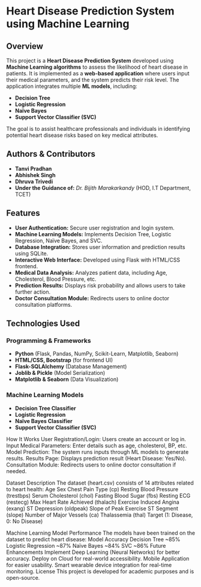 # Heart Disease Prediction System using Machine Learning

## Overview
This project is a **Heart Disease Prediction System** developed using **Machine Learning algorithms** to assess the likelihood of heart disease in patients. It is implemented as a **web-based application** where users input their medical parameters, and the system predicts their risk level. The application integrates multiple **ML models**, including:
- **Decision Tree**
- **Logistic Regression**
- **Naïve Bayes**
- **Support Vector Classifier (SVC)**

The goal is to assist healthcare professionals and individuals in identifying potential heart disease risks based on key medical attributes.

## Authors & Contributors
- **Tanvi Pradhan**
- **Abhishek Singh**
- **Dhruva Trivedi**
- **Under the Guidance of:** *Dr. Bijith Marakarkandy* (HOD, I.T Department, TCET)

## Features
- **User Authentication:** Secure user registration and login system.
- **Machine Learning Models:** Implements Decision Tree, Logistic Regression, Naïve Bayes, and SVC.
- **Database Integration:** Stores user information and prediction results using SQLite.
- **Interactive Web Interface:** Developed using Flask with HTML/CSS frontend.
- **Medical Data Analysis:** Analyzes patient data, including Age, Cholesterol, Blood Pressure, etc.
- **Prediction Results:** Displays risk probability and allows users to take further action.
- **Doctor Consultation Module:** Redirects users to online doctor consultation platforms.

## Technologies Used
### **Programming & Frameworks**
- **Python** (Flask, Pandas, NumPy, Scikit-Learn, Matplotlib, Seaborn)
- **HTML/CSS, Bootstrap** (for frontend UI)
- **Flask-SQLAlchemy** (Database Management)
- **Joblib & Pickle** (Model Serialization)
- **Matplotlib & Seaborn** (Data Visualization)

### **Machine Learning Models**
- **Decision Tree Classifier**
- **Logistic Regression**
- **Naïve Bayes Classifier**
- **Support Vector Classifier (SVC)**

How It Works
User Registration/Login: Users create an account or log in.
Input Medical Parameters: Enter details such as age, cholesterol, BP, etc.
Model Prediction: The system runs inputs through ML models to generate results.
Results Page: Displays prediction result (Heart Disease: Yes/No).
Consultation Module: Redirects users to online doctor consultation if needed.

Dataset Description
The dataset (heart.csv) consists of 14 attributes related to heart health:
Age
Sex
Chest Pain Type (cp)
Resting Blood Pressure (trestbps)
Serum Cholesterol (chol)
Fasting Blood Sugar (fbs)
Resting ECG (restecg)
Max Heart Rate Achieved (thalach)
Exercise Induced Angina (exang)
ST Depression (oldpeak)
Slope of Peak Exercise ST Segment (slope)
Number of Major Vessels (ca)
Thalassemia (thal)
Target (1: Disease, 0: No Disease)

Machine Learning Model Performance
The models have been trained on the dataset to predict heart disease:
Model	Accuracy
Decision Tree	~85%
Logistic Regression	~87%
Naïve Bayes	~84%
SVC	~86%
Future Enhancements
Implement Deep Learning (Neural Networks) for better accuracy.
Deploy on Cloud for real-world accessibility.
Mobile Application for easier usability.
Smart wearable device integration for real-time monitoring.
License
This project is developed for academic purposes and is open-source.

